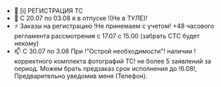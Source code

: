 - 👋 [i] РЕГИСТРАЦИЯ ТС
- 👀 C 20.07 по 03.08 я в отпуске !(Не в ТУЛЕ)!
- ⚡ Заказы на регистрацию !Не принемаем с учетом! +48 часового регламента рассмотрения  с 17.07 с 15.00 (забрать СТС будет некому)
- 📫 С 30.07 по 3.08 При !"Острой необходимости"! наличии !корректного комплекта фотографий ТС! не более 5 заявлений за период. Можем брать предзаказ срок исполнения до !6.08!, Предварительно уведомив меня (Телефон). 



<!---
Yusovs/Yusovs is a ✨ special ✨ repository because its `README.md` (this file) appears on your GitHub profile.
You can click the Preview link to take a look at your changes.
--->
